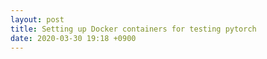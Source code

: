 ```yaml
---
layout: post
title: Setting up Docker containers for testing pytorch
date: 2020-03-30 19:18 +0900
---
```

